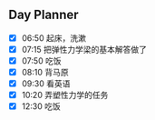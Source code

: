 ## Day Planner
- [x] 06:50 起床，洗漱
- [x] 07:15 把弹性力学梁的基本解答做了
- [x] 07:50 吃饭
- [x] 08:10 背马原
- [x] 09:30 看英语
- [x] 10:20 弄塑性力学的任务
- [x] 12:30 吃饭

